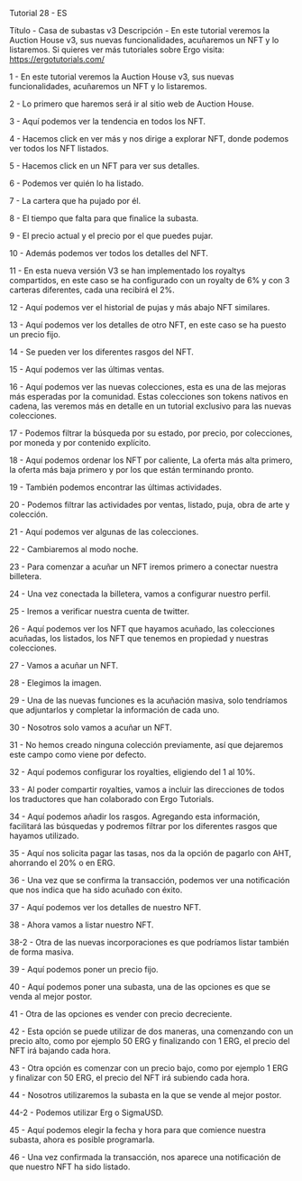 Tutorial 28 - ES

Título - Casa de subastas v3
Descripción - En este tutorial veremos la Auction House v3, sus nuevas funcionalidades, acuñaremos un NFT y lo listaremos.
Si quieres ver más tutoriales sobre Ergo visita: https://ergotutorials.com/

1 - En este tutorial veremos la Auction House v3, sus nuevas funcionalidades, acuñaremos un NFT y lo listaremos.

2 - Lo primero que haremos será ir al sitio web de Auction House.

3 - Aquí podemos ver la tendencia en todos los NFT.

4 - Hacemos click en ver más y nos dirige a explorar NFT, donde podemos ver todos los NFT listados.

5 - Hacemos click en un NFT para ver sus detalles.

6 - Podemos ver quién lo ha listado.

7 - La cartera que ha pujado por él.

8 - El tiempo que falta para que finalice la subasta.

9 - El precio actual y el precio por el que puedes pujar.

10 - Además podemos ver todos los detalles del NFT.

11 - En esta nueva versión V3 se han implementado los royaltys compartidos, en este caso se ha configurado con un royalty de 6% y con 3 carteras diferentes, cada una recibirá el 2%. 

12 - Aquí podemos ver el historial de pujas y más abajo NFT similares. 

13 - Aquí podemos ver los detalles de otro NFT, en este caso se ha puesto un precio fijo.

14 - Se pueden ver los diferentes rasgos del NFT.

15 - Aquí podemos ver las últimas ventas. 

16 - Aquí podemos ver las nuevas colecciones, esta es una de las mejoras más esperadas por la comunidad. Estas colecciones son tokens nativos en cadena, las veremos más en detalle en un tutorial exclusivo para las nuevas colecciones. 

17 - Podemos filtrar la búsqueda por su estado, por precio, por colecciones, por moneda y por contenido explícito.

18 - Aquí podemos ordenar los NFT por caliente, La oferta más alta primero, la oferta más baja primero y por los que están terminando pronto.

19 - También podemos encontrar las últimas actividades.

20 - Podemos filtrar las actividades por ventas, listado, puja, obra de arte y colección.

21 - Aquí podemos ver algunas de las colecciones. 

22 - Cambiaremos al modo noche.

23 - Para comenzar a acuñar un NFT iremos primero a conectar nuestra billetera. 

24 - Una vez conectada la billetera, vamos a configurar nuestro perfil.

25 - Iremos a verificar nuestra cuenta de twitter.

26 - Aquí podemos ver los NFT que hayamos acuñado, las colecciones acuñadas, los listados, los NFT que tenemos en propiedad y nuestras colecciones.

27 - Vamos a acuñar un NFT.

28 - Elegimos la imagen.

29 - Una de las nuevas funciones es la acuñación masiva, solo tendríamos que adjuntarlos y completar la información de cada uno.

30 - Nosotros solo vamos a acuñar un NFT.

31 - No hemos creado ninguna colección previamente, así que dejaremos este campo como viene por defecto.

32 - Aquí podemos configurar los royalties, eligiendo del 1 al 10%.

33 - Al poder compartir royalties, vamos a incluir las direcciones de todos los traductores que han colaborado con Ergo Tutorials.

34 - Aquí podemos añadir los rasgos. Agregando esta información, facilitará las búsquedas y podremos filtrar por los diferentes rasgos que hayamos utilizado.

35 - Aquí nos solicita pagar las tasas, nos da la opción de pagarlo con AHT, ahorrando el 20% o en ERG.

36 - Una vez que se confirma la transacción, podemos ver una notificación que nos indica que ha sido acuñado con éxito.

37 - Aquí podemos ver los detalles de nuestro NFT.

38 - Ahora vamos a listar nuestro NFT.

38-2 - Otra de las nuevas incorporaciones es que podríamos listar también de forma masiva.

39 - Aquí podemos poner un precio fijo.

40 - Aquí podemos poner una subasta, una de las opciones es que se venda al mejor postor.

41 - Otra de las opciones es vender con precio decreciente. 

42 - Esta opción se puede utilizar de dos maneras, una comenzando con un precio alto, como por ejemplo 50 ERG y finalizando con 1 ERG, el precio del NFT irá bajando cada hora.

43 - Otra opción es comenzar con un precio bajo, como por ejemplo 1 ERG y finalizar con 50 ERG, el precio del NFT irá subiendo cada hora. 

44 - Nosotros utilizaremos la subasta en la que se vende al mejor postor.

44-2 - Podemos utilizar Erg o SigmaUSD.

45 - Aquí podemos elegir la fecha y hora para que comience nuestra subasta, ahora es posible programarla.

46 - Una vez confirmada la transacción, nos aparece una notificación de que nuestro NFT ha sido listado.